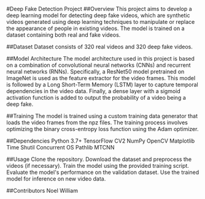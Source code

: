#Deep Fake Detection Project
##Overview
This project aims to develop a deep learning model for detecting deep fake videos, which are synthetic videos generated using deep learning techniques to manipulate or replace the appearance of people in existing videos. The model is trained on a dataset containing both real and fake videos.

##Dataset
Dataset consists of 320 real videos and 320 deep fake videos.

##Model Architecture
The model architecture used in this project is based on a combination of convolutional neural networks (CNNs) and recurrent neural networks (RNNs). Specifically, a ResNet50 model pretrained on ImageNet is used as the feature extractor for the video frames. This model is followed by a Long Short-Term Memory (LSTM) layer to capture temporal dependencies in the video data. Finally, a dense layer with a sigmoid activation function is added to output the probability of a video being a deep fake.

##Training
The model is trained using a custom training data generator that loads the video frames from the npz files. The training process involves optimizing the binary cross-entropy loss function using the Adam optimizer.

##Dependencies
Python 3.7+
TensorFlow
CV2
NumPy
OpenCV
Matplotlib
Time
Shutil
Concurrent
OS
Pathlib
MTCNN

##Usage
Clone the repository.
Download the dataset and preprocess the videos (if necessary).
Train the model using the provided training script.
Evaluate the model's performance on the validation dataset.
Use the trained model for inference on new video data.

##Contributors
Noel William
